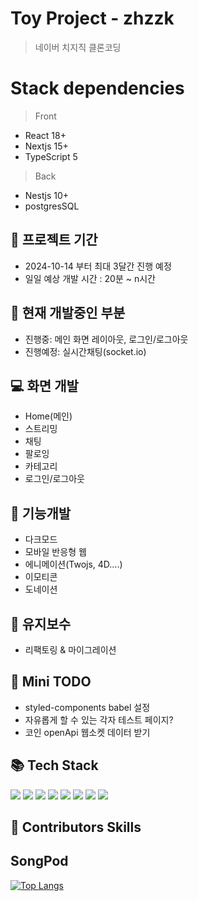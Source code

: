 # Toy Project - zhzzk

> 네이버 치지직 클론코딩

# Stack dependencies

> Front
- React 18+
- Nextjs 15+
- TypeScript 5

> Back
- Nestjs 10+
- postgresSQL

## 📆 프로젝트 기간

- 2024-10-14 부터 최대 3달간 진행 예정
- 일일 예상 개발 시간 : 20분 ~ n시간

## 🔨 현재 개발중인 부분

- 진행중: 메인 화면 레이아웃, 로그인/로그아웃
- 진행예정: 실시간채팅(socket.io)

## 💻 화면 개발

- Home(메인)
- 스트리밍
- 채팅
- 팔로잉
- 카테고리
- 로그인/로그아웃

## 🔨 기능개발

- 다크모드
- 모바일 반응형 웹
- 에니메이션(Twojs, 4D….)
- 이모티콘
- 도네이션

## 👀 유지보수

- 리팩토링 & 마이그레이션

## 👀 Mini TODO

- styled-components babel 설정
- 자유롭게 할 수 있는 각자 테스트 페이지?
- 코인 openApi 웹소켓 데이터 받기

## 📚 Tech Stack

<div>
    <img src="https://img.shields.io/badge/react-61DAFB?style=for-the-badge&logo=react&logoColor=black">
    <img src="https://img.shields.io/badge/Next.js-000000?style=for-the-badge&logo=Next.js&logoColor=white">
    <img src="https://img.shields.io/badge/styled-components-DB7093?style=for-the-badge&logo=styled-components&logoColor=white">
    <img src="https://img.shields.io/badge/TypeScript-3178C6?style=for-the-badge&logo=TypeScript&logoColor=black">
    <img src="https://img.shields.io/badge/Recoil-0075EB?style=for-the-badge&logo=Revolut&logoColor=black">
    <img src="https://img.shields.io/badge/React Query-FF4154?style=for-the-badge&logo=React Query&logoColor=black">
    <img src="https://img.shields.io/badge/Redux-764ABC?style=for-the-badge&logo=Redux&logoColor=black">
    <img src="https://img.shields.io/badge/git-F05032?style=for-the-badge&logo=git&logoColor=white">
</div>

## 🙋 Contributors Skills

## SongPod

[![Top Langs](https://github-readme-stats.vercel.app/api/top-langs/?username=DaeSoeps)](https://github.com/DaeSoeps/github-readme-stats)
